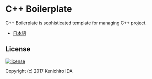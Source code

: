 # C++ Boilerplate

C++ Boilerplate is sophisticated template for managing C++ project.

* [日本語](languages/ja/README.md)

## License

[![license](https://img.shields.io/github/license/rinatz/cpp-boilerplate.svg)](LICENSE)

Copyright (c) 2017 Kenichiro IDA

